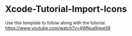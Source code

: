 # Xcode-Tutorial-Import-Icons
Use this template to follow along with the tutorial. https://www.youtube.com/watch?v=4WNua9qge58
